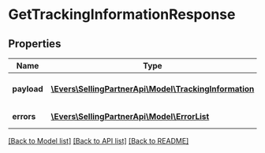 # GetTrackingInformationResponse

## Properties
Name | Type | Description | Notes
------------ | ------------- | ------------- | -------------
**payload** | [**\Evers\SellingPartnerApi\Model\TrackingInformation**](TrackingInformation.md) | The payload for getTrackingInformation operation | [optional] 
**errors** | [**\Evers\SellingPartnerApi\Model\ErrorList**](ErrorList.md) | Encountered errors for the operation. | [optional] 

[[Back to Model list]](../README.md#documentation-for-models) [[Back to API list]](../README.md#documentation-for-api-endpoints) [[Back to README]](../README.md)


